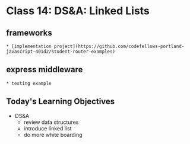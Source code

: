 # Class 14: DS&A: Linked Lists

## frameworks
	* [implementation project](https://github.com/codefellows-portland-javascript-401d2/student-router-examples)
	
## express middleware
	* testing example
	
## Today's Learning Objectives

* DS&A
	* review data structures
	* introduce linked list
	* do more white boarding